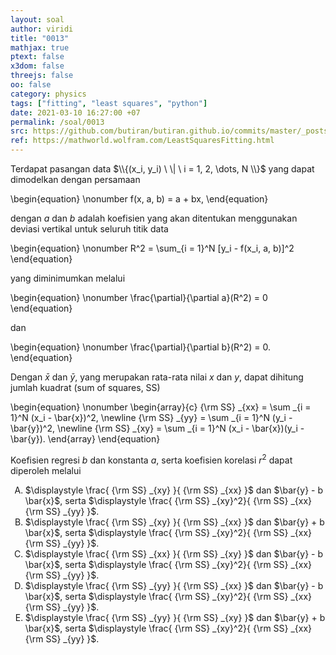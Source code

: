 ```yaml
---
layout: soal
author: viridi
title: "0013"
mathjax: true
ptext: false
x3dom: false
threejs: false
oo: false
category: physics
tags: ["fitting", "least squares", "python"]
date: 2021-03-10 16:27:00 +07
permalink: /soal/0013
src: https://github.com/butiran/butiran.github.io/commits/master/_posts/soal/01/2021-03-10-list-square-fitting.md
ref: https://mathworld.wolfram.com/LeastSquaresFitting.html
---
```

Terdapat pasangan data $\\{(x_i, y_i) \ \| \ i = 1, 2, \dots, N \\}$ yang dapat dimodelkan dengan persamaan

\begin{equation} \nonumber
f(x, a, b) = a + bx,
\end{equation}

dengan $a$ dan $b$ adalah koefisien yang akan ditentukan menggunakan deviasi vertikal untuk seluruh titik data

\begin{equation} \nonumber
R^2 = \sum_{i = 1}^N [y_i - f(x_i, a, b)]^2
\end{equation}

yang diminimumkan melalui

\begin{equation} \nonumber
\frac{\partial}{\partial a}(R^2) = 0
\end{equation}

dan

\begin{equation} \nonumber
\frac{\partial}{\partial b}(R^2) = 0.
\end{equation}

Dengan $\bar{x}$ dan $\bar{y}$, yang merupakan rata-rata nilai $x$ dan $y$, dapat dihitung jumlah kuadrat (sum of squares, SS)

\begin{equation} \nonumber
\begin{array}{c}
{\rm SS} _{xx} = \sum _{i = 1}^N (x_i - \bar{x})^2, \newline
{\rm SS} _{yy} = \sum _{i = 1}^N (y_i - \bar{y})^2, \newline
{\rm SS} _{xy} = \sum _{i = 1}^N (x_i - \bar{x})(y_i - \bar{y}).
\end{array}
\end{equation}

Koefisien regresi $b$ dan konstanta $a$, serta koefisien korelasi $r^2$ dapat diperoleh melalui

<ol type="A">
<li>$\displaystyle \frac{ {\rm SS} _{xy} }{ {\rm SS} _{xx} }$ dan $\bar{y} - b \bar{x}$, serta $\displaystyle \frac{ {\rm SS} _{xy}^2}{ {\rm SS} _{xx} {\rm SS} _{yy} }$.
<li>$\displaystyle \frac{ {\rm SS} _{xy} }{ {\rm SS} _{xx} }$ dan $\bar{y} + b \bar{x}$, serta $\displaystyle \frac{ {\rm SS} _{xy}^2}{ {\rm SS} _{xx} {\rm SS} _{yy} }$.
<li>$\displaystyle \frac{ {\rm SS} _{xx} }{ {\rm SS} _{xy} }$ dan $\bar{y} - b \bar{x}$, serta $\displaystyle \frac{ {\rm SS} _{xy}^2}{ {\rm SS} _{xx} {\rm SS} _{yy} }$.
<li>$\displaystyle \frac{ {\rm SS} _{yy} }{ {\rm SS} _{xx} }$ dan $\bar{y} - b \bar{x}$, serta $\displaystyle \frac{ {\rm SS} _{xy}^2}{ {\rm SS} _{xx} {\rm SS} _{yy} }$.
<li>$\displaystyle \frac{ {\rm SS} _{yy} }{ {\rm SS} _{xy} }$ dan $\bar{y} + b \bar{x}$, serta $\displaystyle \frac{ {\rm SS} _{xy}^2}{ {\rm SS} _{xx} {\rm SS} _{yy} }$.
